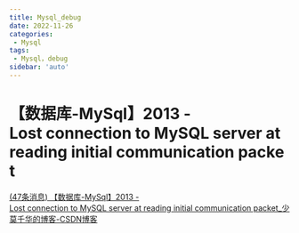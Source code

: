 ```yaml
---
title: Mysql_debug
date: 2022-11-26
categories:
 - Mysql
tags:
 - Mysql，debug
sidebar: 'auto'
---
```


# 【数据库-MySql】2013 - Lost connection to MySQL server at reading initial communication packet
[(47条消息) 【数据库-MySql】2013 - Lost connection to MySQL server at reading initial communication packet_少莫千华的博客-CSDN博客](https://blog.csdn.net/chenlu5201314/article/details/106469880?spm=1001.2101.3001.6650.3&depth_1-utm_relevant_index=4)